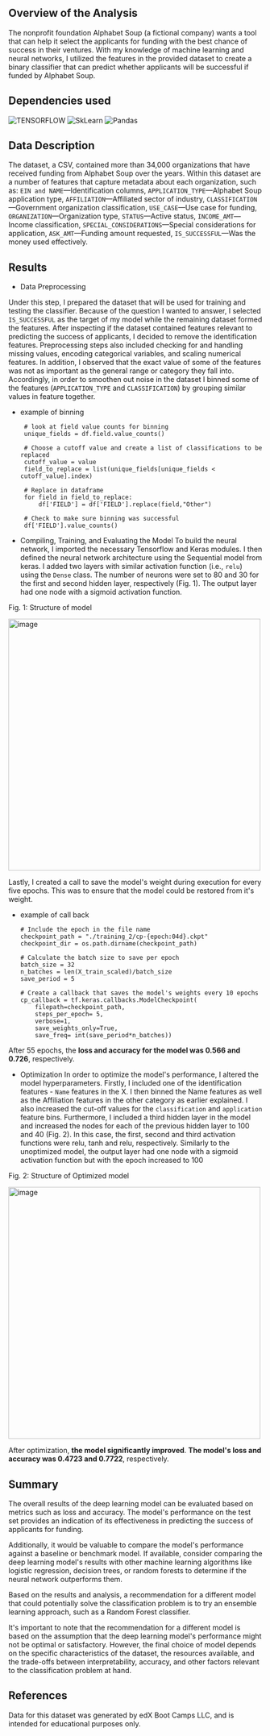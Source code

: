 ## Overview of the Analysis
The nonprofit foundation Alphabet Soup (a fictional company) wants a tool that can help it select the applicants for funding with the best chance of success in their ventures. With my knowledge of machine learning and neural networks, I utilized the features in the provided dataset to create a binary classifier that can predict whether applicants will be successful if funded by Alphabet Soup.

## Dependencies used

![TENSORFLOW](https://img.shields.io/badge/TensorFlow-FF6F00?style=for-the-badge&logo=tensorflow&logoColor=white)
![SkLearn](https://img.shields.io/badge/scikit_learn-F7931E?style=for-the-badge&logo=scikit-learn&logoColor=white)
![Pandas](https://img.shields.io/badge/Pandas-2C2D72?style=for-the-badge&logo=pandas&logoColor=white)

## Data Description
The dataset, a CSV, contained more than 34,000 organizations that have received funding from Alphabet Soup over the years. Within this dataset are a number of features that capture metadata about each organization, such as:
`EIN and NAME`—Identification columns,
`APPLICATION_TYPE`—Alphabet Soup application type,
`AFFILIATION`—Affiliated sector of industry,
`CLASSIFICATION`—Government organization classification,
`USE_CASE`—Use case for funding,
`ORGANIZATION`—Organization type,
`STATUS`—Active status,
`INCOME_AMT`—Income classification,
`SPECIAL_CONSIDERATIONS`—Special considerations for application,
`ASK_AMT`—Funding amount requested,
`IS_SUCCESSFUL`—Was the money used effectively.

## Results

- Data Preprocessing

Under this step, I prepared the dataset that will be used for training and testing the classifier. Because of the question I wanted to answer, I selected `IS_SUCCESSFUL` as the target of my model while the remaining dataset formed the features. After inspecting if the dataset contained features relevant to predicting the success of applicants, I decided to remove the identification features. Preprocessing steps also included checking for and handling missing values, encoding categorical variables, and scaling numerical features. In addition, I observed that the exact value of some of the features was not as important as the general range or category they fall into. Accordingly, in order to smoothen out noise in the dataset I binned some of the features (`APPLICATION_TYPE` and `CLASSIFICATION`) by grouping similar values in feature together.
    
   - example of binning  
    
          # look at field value counts for binning
          unique_fields = df.field.value_counts()

          # Choose a cutoff value and create a list of classifications to be replaced
          cutoff_value = value
          field_to_replace = list(unique_fields[unique_fields < cutoff_value].index)

          # Replace in dataframe
          for field in field_to_replace:
              df['FIELD'] = df['FIELD'].replace(field,"Other")

          # Check to make sure binning was successful
          df['FIELD'].value_counts()

- Compiling, Training, and Evaluating the Model
To build the neural network, I imported the necessary Tensorflow and Keras modules. I then defined the neural network architecture using the Sequential model from keras. I added two layers with similar activation function (i.e., `relu`) using the `Dense` class. The number of neurons were set to 80 and 30 for the first and second hidden layer, respectively (Fig. 1). The output layer had one node with a sigmoid activation function.

Fig. 1: Structure of model

  <img width="500" alt="image" src="https://github.com/Jayplect/deep-learning-AlphabetSoup/assets/107348074/2c3ad445-711f-4318-ba83-f1d77068d0c7">

Lastly, I created a call to save the model's weight during execution for every five epochs. This was to ensure that the model could be restored from it's weight.
   
  - example of call back
    
        # Include the epoch in the file name
        checkpoint_path = "./training_2/cp-{epoch:04d}.ckpt"
        checkpoint_dir = os.path.dirname(checkpoint_path)

        # Calculate the batch size to save per epoch
        batch_size = 32
        n_batches = len(X_train_scaled)/batch_size
        save_period = 5

        # Create a callback that saves the model's weights every 10 epochs
        cp_callback = tf.keras.callbacks.ModelCheckpoint(
            filepath=checkpoint_path,
            steps_per_epoch= 5,
            verbose=1, 
            save_weights_only=True,
            save_freq= int(save_period*n_batches))

After 55 epochs, the **loss and accuracy for the model was 0.566 and 0.726**, respectively.

- Optimization 
In order to optimize the model's performance, I altered the model hyperparameters. Firstly, I included one of the identification features - `Name` features in the X. I then binned the Name features as well as the Affiliation features in the other category as earlier explained. I also increased the cut-off values for the `classification` and `application` feature bins. Furthermore, I included a third hidden layer in the model and increased the nodes for each of the previous hidden layer to 100 and 40 (Fig. 2). In this case, the first, second and third activation functions were relu, tanh and relu, respectively. Similarly to the unoptimized model, the output layer had one node with a sigmoid activation function but with the epoch increased to 100

Fig. 2: Structure of Optimized model

<img width="500" alt="image" src="https://github.com/Jayplect/deep-learning-AlphabetSoup/assets/107348074/993d43c8-76d7-4e9a-8b5f-038865c6fb99">

After optimization, **the model significantly improved**. **The model's loss and accuracy was 0.4723 and 0.7722**, respectively.

## Summary
The overall results of the deep learning model can be evaluated based on metrics such as loss and accuracy. The model's performance on the test set provides an indication of its effectiveness in predicting the success of applicants for funding.

Additionally, it would be valuable to compare the model's performance against a baseline or benchmark model. If available, consider comparing the deep learning model's results with other machine learning algorithms like logistic regression, decision trees, or random forests to determine if the neural network outperforms them.

Based on the results and analysis, a recommendation for a different model that could potentially solve the classification problem is to try an ensemble learning approach, such as a Random Forest classifier.

It's important to note that the recommendation for a different model is based on the assumption that the deep learning model's performance might not be optimal or satisfactory. However, the final choice of model depends on the specific characteristics of the dataset, the resources available, and the trade-offs between interpretability, accuracy, and other factors relevant to the classification problem at hand.


## References
Data for this dataset was generated by edX Boot Camps LLC, and is intended for educational purposes only.
